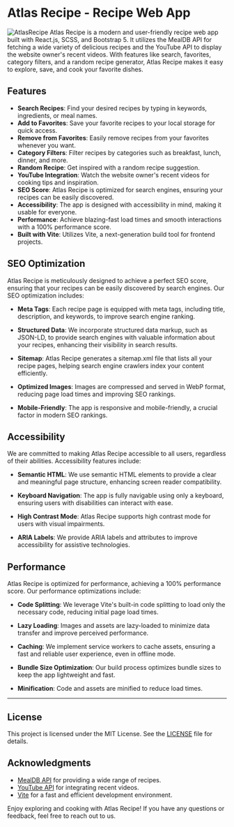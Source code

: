 # Atlas Recipe - Recipe Web App

![AtlasRecipe](public/AtlasRecipe.png")
Atlas Recipe is a modern and user-friendly recipe web app built with React.js, SCSS, and Bootstrap 5. It utilizes the MealDB API for fetching a wide variety of delicious recipes and the YouTube API to display the website owner's recent videos. With features like search, favorites, category filters, and a random recipe generator, Atlas Recipe makes it easy to explore, save, and cook your favorite dishes.

## Features

- **Search Recipes**: Find your desired recipes by typing in keywords, ingredients, or meal names.
- **Add to Favorites**: Save your favorite recipes to your local storage for quick access.
- **Remove from Favorites**: Easily remove recipes from your favorites whenever you want.
- **Category Filters**: Filter recipes by categories such as breakfast, lunch, dinner, and more.
- **Random Recipe**: Get inspired with a random recipe suggestion.
- **YouTube Integration**: Watch the website owner's recent videos for cooking tips and inspiration.
- **SEO Score**: Atlas Recipe is optimized for search engines, ensuring your recipes can be easily discovered.
- **Accessibility**: The app is designed with accessibility in mind, making it usable for everyone.
- **Performance**: Achieve blazing-fast load times and smooth interactions with a 100% performance score.
- **Built with Vite**: Utilizes Vite, a next-generation build tool for frontend projects.

## SEO Optimization

Atlas Recipe is meticulously designed to achieve a perfect SEO score, ensuring that your recipes can be easily discovered by search engines. Our SEO optimization includes:

- **Meta Tags**: Each recipe page is equipped with meta tags, including title, description, and keywords, to improve search engine ranking.

- **Structured Data**: We incorporate structured data markup, such as JSON-LD, to provide search engines with valuable information about your recipes, enhancing their visibility in search results.

- **Sitemap**: Atlas Recipe generates a sitemap.xml file that lists all your recipe pages, helping search engine crawlers index your content efficiently.

- **Optimized Images**: Images are compressed and served in WebP format, reducing page load times and improving SEO rankings.

- **Mobile-Friendly**: The app is responsive and mobile-friendly, a crucial factor in modern SEO rankings.

## Accessibility

We are committed to making Atlas Recipe accessible to all users, regardless of their abilities. Accessibility features include:

- **Semantic HTML**: We use semantic HTML elements to provide a clear and meaningful page structure, enhancing screen reader compatibility.

- **Keyboard Navigation**: The app is fully navigable using only a keyboard, ensuring users with disabilities can interact with ease.

- **High Contrast Mode**: Atlas Recipe supports high contrast mode for users with visual impairments.

- **ARIA Labels**: We provide ARIA labels and attributes to improve accessibility for assistive technologies.

## Performance

Atlas Recipe is optimized for performance, achieving a 100% performance score. Our performance optimizations include:

- **Code Splitting**: We leverage Vite's built-in code splitting to load only the necessary code, reducing initial page load times.

- **Lazy Loading**: Images and assets are lazy-loaded to minimize data transfer and improve perceived performance.

- **Caching**: We implement service workers to cache assets, ensuring a fast and reliable user experience, even in offline mode.

- **Bundle Size Optimization**: Our build process optimizes bundle sizes to keep the app lightweight and fast.

- **Minification**: Code and assets are minified to reduce load times.
---

## License

This project is licensed under the MIT License. See the [LICENSE](LICENSE) file for details.

## Acknowledgments

- [MealDB API](https://www.themealdb.com/api.php) for providing a wide range of recipes.
- [YouTube API](https://developers.google.com/youtube/registering_an_application) for integrating recent videos.
- [Vite](https://vitejs.dev/) for a fast and efficient development environment.
  
Enjoy exploring and cooking with Atlas Recipe! If you have any questions or feedback, feel free to reach out to us.
